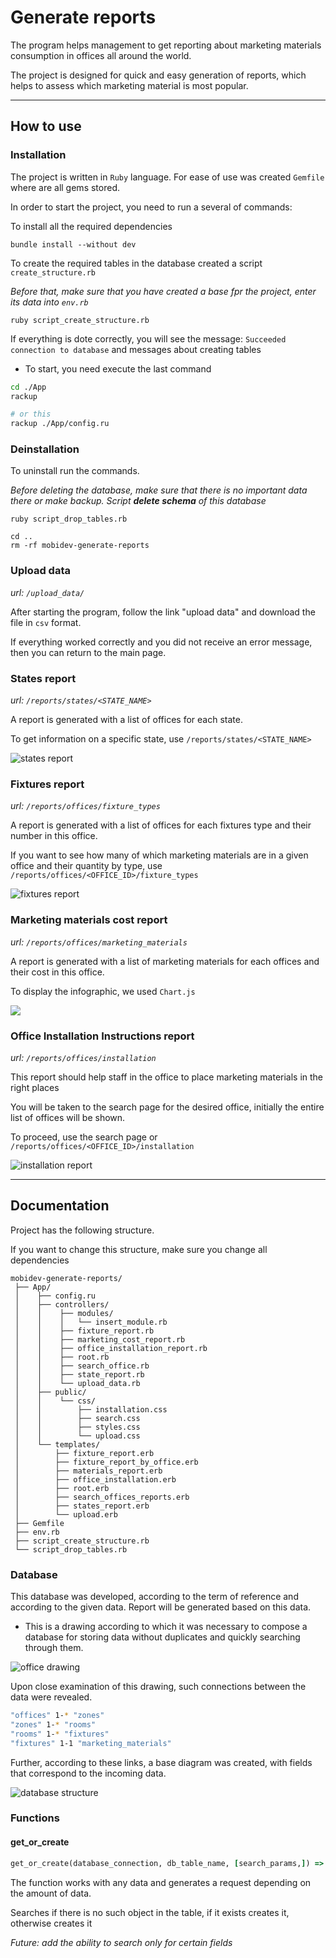 # Generate reports

The program helps management to get reporting about marketing materials consumption in offices all around the world.

The project is designed for quick and easy generation of reports, which helps to assess which marketing material is most popular.

---

## How to use

### Installation
The project is written in `Ruby` language.
For ease of use was created `Gemfile` where are all gems stored.

In order to start the project, you need to run a several of commands:

To install all the required dependencies
```
bundle install --without dev
```

To create the required tables in the database created a script `create_structure.rb`

_Before that, make sure that you have created a base fpr the project, enter its data into `env.rb`_
```
ruby script_create_structure.rb
```
If everything is dote correctly, you will see the message: `Succeeded connection to database` and messages about creating tables

* To start, you need execute the last command

```zsh
cd ./App
rackup

# or this
rackup ./App/config.ru
```

### Deinstallation

To uninstall run the commands.

_Before deleting the database, make sure that there is no important data there or make backup. Script **delete schema** of this database_

```shell
ruby script_drop_tables.rb

cd ..
rm -rf mobidev-generate-reports
```

### Upload data
_url: `/upload_data/`_

After starting the program, follow the link "upload data" and download the file in `csv` format.

If everything worked correctly and you did not receive an error message, then you can return to the main page.

### States report
_url: `/reports/states/<STATE_NAME>`_

A report is generated with a list of offices for each state.

To get information on a specific state, use `/reports/states/<STATE_NAME>`

![states report](dop_images/state_report.png)

### Fixtures report
_url: `/reports/offices/fixture_types`_

A report is generated with a list of offices for each fixtures type and their number in this office.

If you want to see how many of which marketing materials are in a given office and their quantity by type, use `/reports/offices/<OFFICE_ID>/fixture_types`

![fixtures report](dop_images/fixture_report.png)

### Marketing materials cost report

_url: `/reports/offices/marketing_materials`_

A report is generated with a list of marketing materials for each offices and their cost in this office.

To display the infographic, we used `Chart.js`

![](dop_images/mm_report.png)

### Office Installation Instructions report
_url: `/reports/offices/installation`_

This report should help staff in the office to place marketing materials in the right places

You will be taken to the search page for the desired office, initially the entire list of offices will be shown.

To proceed, use the search page or `/reports/offices/<OFFICE_ID>/installation`


![installation report](dop_images/inst_report.png)

---

## Documentation
Project has the following structure. 

If you want to change this structure, make sure you change all dependencies

```
mobidev-generate-reports/
 ├── App/
 │    ├── config.ru
 │    ├── controllers/
 │    │    ├── modules/
 │    │    │   └── insert_module.rb
 │    │    ├── fixture_report.rb
 │    │    ├── marketing_cost_report.rb
 │    │    ├── office_installation_report.rb
 │    │    ├── root.rb
 │    │    ├── search_office.rb
 │    │    ├── state_report.rb
 │    │    └── upload_data.rb
 │    ├── public/
 │    │    └── css/
 │    │        ├── installation.css
 │    │        ├── search.css
 │    │        ├── styles.css
 │    │        └── upload.css
 │    └── templates/
 │        ├── fixture_report.erb
 │        ├── fixture_report_by_office.erb
 │        ├── materials_report.erb
 │        ├── office_installation.erb
 │        ├── root.erb
 │        ├── search_offices_reports.erb
 │        ├── states_report.erb
 │        └── upload.erb
 ├── Gemfile
 ├── env.rb
 ├── script_create_structure.rb
 └── script_drop_tables.rb
```

### Database
This database was developed, according to the term of reference and according to the given data. Report will be generated based on this data.

* This is a drawing according to which it was necessary to compose a database for storing data without duplicates and quickly searching through them.

![office drawing](dop_images/office_drawing.png)

Upon close examination of this drawing, such connections between the data were revealed.

```sh
"offices" 1-* "zones"
"zones" 1-* "rooms"
"rooms" 1-* "fixtures"
"fixtures" 1-1 "marketing_materials"
```

Further, according to these links, a base diagram was created, with fields that correspond to the incoming data.

![database structure](dop_images/database_diagram.png)

### Functions

#### get_or_create
```ruby
get_or_create(database_connection, db_table_name, [search_params,]) => object_id_in_table
```
The function works with any data and generates a request depending on the amount of data.

Searches if there is no such object in the table, if it exists creates it, otherwise creates it

_Future: add the ability to search only for certain fields_

